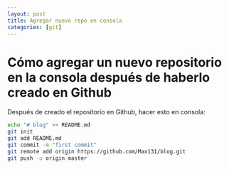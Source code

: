 ```yaml
---
layout: post
title: Agregar nuevo repo en consola
categories: [git]
---
```


# Cómo agregar un nuevo repositorio en la consola después de haberlo creado en Github


Después de creado el repositorio en Github, hacer esto en consola:

```bash
echo "# blog" >> README.md
git init
git add README.md
git commit -m "first commit"
git remote add origin https://github.com/Max131/blog.git
git push -u origin master
```